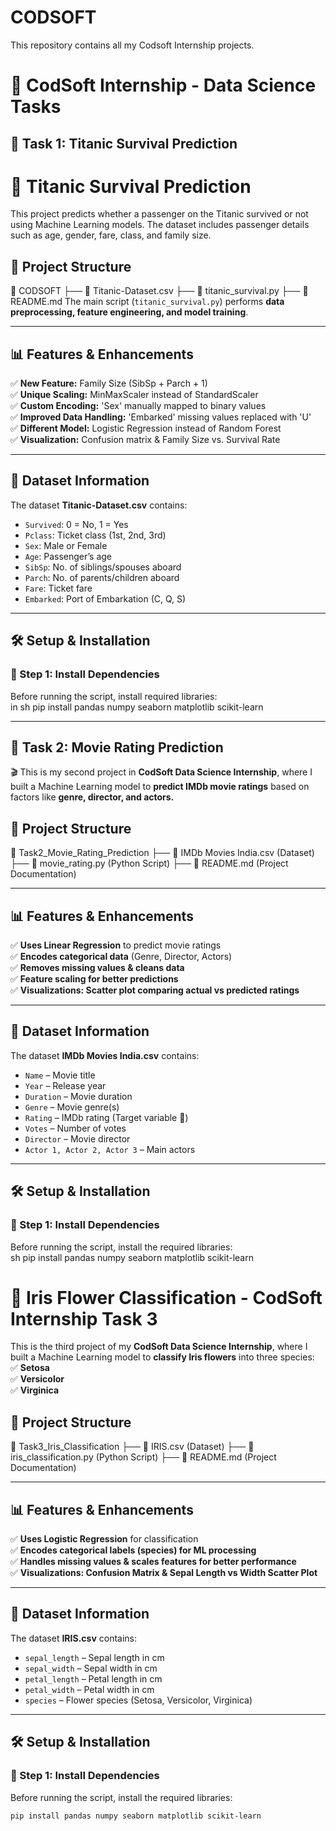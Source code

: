 # CODSOFT
This repository contains all my Codsoft Internship projects.
# 🚀 CodSoft Internship - Data Science Tasks


## 📌 Task 1: Titanic Survival Prediction  

# 🚢 Titanic Survival Prediction

This project predicts whether a passenger on the Titanic survived or not using Machine Learning models. The dataset includes passenger details such as age, gender, fare, class, and family size.

## 📂 Project Structure
📁 CODSOFT
├── 📄 Titanic-Dataset.csv
├── 📄 titanic_survival.py
├── 📄 README.md
The main script (`titanic_survival.py`) performs **data preprocessing, feature engineering, and model training**.

---

## 📊 Features & Enhancements
✅ **New Feature:** Family Size (SibSp + Parch + 1)  
✅ **Unique Scaling:** MinMaxScaler instead of StandardScaler  
✅ **Custom Encoding:** 'Sex' manually mapped to binary values  
✅ **Improved Data Handling:** 'Embarked' missing values replaced with 'U'  
✅ **Different Model:** Logistic Regression instead of Random Forest  
✅ **Visualization:** Confusion matrix & Family Size vs. Survival Rate  

---

## 📂 Dataset Information
The dataset **Titanic-Dataset.csv** contains:  
- `Survived`: 0 = No, 1 = Yes  
- `Pclass`: Ticket class (1st, 2nd, 3rd)  
- `Sex`: Male or Female  
- `Age`: Passenger’s age  
- `SibSp`: No. of siblings/spouses aboard  
- `Parch`: No. of parents/children aboard  
- `Fare`: Ticket fare  
- `Embarked`: Port of Embarkation (C, Q, S)  

---

## 🛠 Setup & Installation

### **🔹 Step 1: Install Dependencies**
Before running the script, install required libraries:  
 in sh
pip install pandas numpy seaborn matplotlib scikit-learn

---

## 📌 Task 2: Movie Rating Prediction  

🎬 This is my second project in **CodSoft Data Science Internship**, where I built a Machine Learning model to **predict IMDb movie ratings** based on factors like **genre, director, and actors.**  

## 📂 Project Structure
📁 Task2_Movie_Rating_Prediction
├── 📄 IMDb Movies India.csv (Dataset)
├── 📄 movie_rating.py (Python Script)
├── 📄 README.md (Project Documentation)

---

## 📊 Features & Enhancements  
✅ **Uses Linear Regression** to predict movie ratings  
✅ **Encodes categorical data** (Genre, Director, Actors)  
✅ **Removes missing values & cleans data**  
✅ **Feature scaling for better predictions**  
✅ **Visualizations: Scatter plot comparing actual vs predicted ratings**  

---

## 📂 Dataset Information  
The dataset **IMDb Movies India.csv** contains:  
- `Name` – Movie title  
- `Year` – Release year  
- `Duration` – Movie duration  
- `Genre` – Movie genre(s)  
- `Rating` – IMDb rating (Target variable 🎯)  
- `Votes` – Number of votes  
- `Director` – Movie director  
- `Actor 1, Actor 2, Actor 3` – Main actors  

---

## 🛠 Setup & Installation  

### **🔹 Step 1: Install Dependencies**  
Before running the script, install the required libraries:  
sh
pip install pandas numpy seaborn matplotlib scikit-learn

# 🌸 Iris Flower Classification - CodSoft Internship Task 3  

This is the third project of my **CodSoft Data Science Internship**, where I built a Machine Learning model to **classify Iris flowers** into three species:  
✅ **Setosa**  
✅ **Versicolor**  
✅ **Virginica**  

## 📂 Project Structure  

📁 Task3_Iris_Classification
├── 📄 IRIS.csv (Dataset)
├── 📄 iris_classification.py (Python Script)
├── 📄 README.md (Project Documentation)

---

## 📊 Features & Enhancements  
✅ **Uses Logistic Regression** for classification  
✅ **Encodes categorical labels (species) for ML processing**  
✅ **Handles missing values & scales features for better performance**  
✅ **Visualizations: Confusion Matrix & Sepal Length vs Width Scatter Plot**  

---

## 📂 Dataset Information  
The dataset **IRIS.csv** contains:  
- `sepal_length` – Sepal length in cm  
- `sepal_width` – Sepal width in cm  
- `petal_length` – Petal length in cm  
- `petal_width` – Petal width in cm  
- `species` – Flower species (Setosa, Versicolor, Virginica)  

---

## 🛠 Setup & Installation  

### **🔹 Step 1: Install Dependencies**  
Before running the script, install the required libraries:  
```sh
pip install pandas numpy seaborn matplotlib scikit-learn







